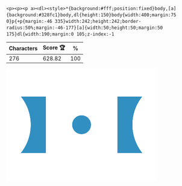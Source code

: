 `<p><p><p a><dl><style>*{background:#fff;position:fixed}body,[a]{background:#328fc1}body,dl{height:150}body{width:400;margin:75 0}p{+p{margin:-46 335}width:242;height:242;border-radius:50%;margin:-46-177}[a]{width:50;height:50;margin:50 175}dl{width:190;margin:0 105;z-index:-1`

| Characters | Score 🏆 | %   |
| ---------- | -------- | --- |
| 276        | 628.82   | 100 |

![](/2025/feb2025/10/20250210.png)
